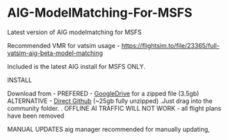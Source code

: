 # AIG-ModelMatching-For-MSFS
Latest version of AIG modelmatching for MSFS

Recommended VMR for vatsim usage - https://flightsim.to/file/23365/full-vatsim-aig-beta-model-matching

Included is the latest AIG install for MSFS ONLY.

INSTALL

Download from - 
PREFERED - [GoogleDrive](https://drive.google.com/file/d/14KuXCyBWjvGH21R10xzR33Pyv2ukOY8K/view?usp=sharing) for a zipped file (3.5gb)
ALTERNATIVE - [Direct Github](https://codeload.github.com/Samueleonard/AIG-ModelMatching-For-MSFS/zip/refs/heads/main) (~25gb fully unzipped)
.Just drag into the community folder.
. OFFLINE AI TRAFFIC WILL NOT WORK - all flight plans have been removed

MANUAL UPDATES
aig manager recommended for manually updating, 

